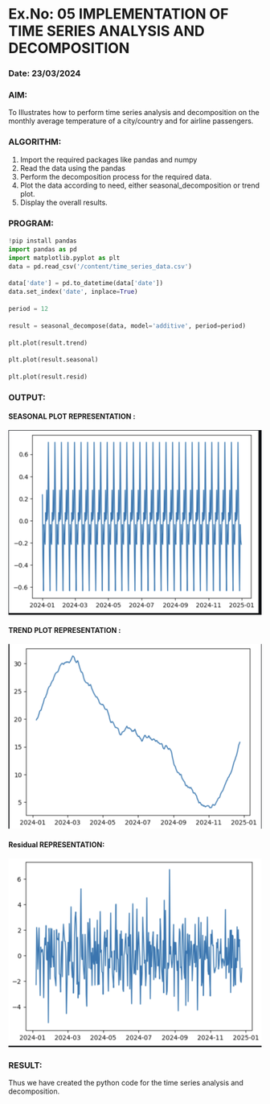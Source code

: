 # Ex.No: 05  IMPLEMENTATION OF TIME SERIES ANALYSIS AND DECOMPOSITION
### Date: 23/03/2024

### AIM:
To Illustrates how to perform time series analysis and decomposition on the monthly average temperature of a city/country and for airline passengers.

### ALGORITHM:
1. Import the required packages like pandas and numpy
2. Read the data using the pandas
3. Perform the decomposition process for the required data.
4. Plot the data according to need, either seasonal_decomposition or trend plot.
5. Display the overall results.

### PROGRAM:

```py
!pip install pandas
import pandas as pd
import matplotlib.pyplot as plt
data = pd.read_csv('/content/time_series_data.csv')

data['date'] = pd.to_datetime(data['date'])
data.set_index('date', inplace=True)

period = 12

result = seasonal_decompose(data, model='additive', period=period)

plt.plot(result.trend)

plt.plot(result.seasonal)

plt.plot(result.resid)
```

### OUTPUT:
#### SEASONAL PLOT REPRESENTATION :
![](./seasonal.png)


#### TREND PLOT REPRESENTATION :
![](./trend.png)

#### Residual REPRESENTATION:
![](./residual.png)


### RESULT:
Thus we have created the python code for the time series analysis and decomposition.
